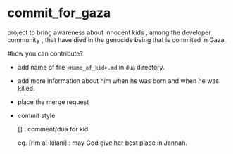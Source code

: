 # commit_for_gaza
project to bring awareness about innocent kids , among the developer community , that have died in the genocide being that is commited in Gaza.

#how you can contribute?
- add name of file `<name_of_kid>.md` in `dua` directory.
- add more information about him when he was born and when he was killed.
- place the merge request
- commit style
  
     [<kid namne>] : comment/dua for kid.

  eg.
     [rim al-kilani] :  may God give her best place in Jannah.

  
